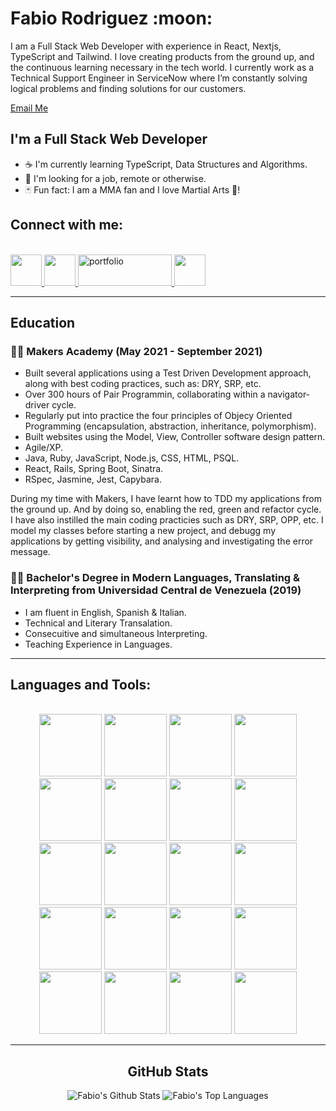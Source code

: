 <h1> Fabio Rodriguez :moon: </h1>

I am a Full Stack Web Developer with experience in React, Nextjs, TypeScript and Tailwind. I love creating products from the ground up, and the continuous learning necessary in the tech world. I currently work as a Technical Support Engineer in ServiceNow where I’m constantly solving logical problems and finding solutions for our customers.

[Email Me](mailto:alessf13@gmail.com)

## I'm a Full Stack Web Developer

- ☕ I'm currently learning TypeScript, Data Structures and Algorithms.
- 👷 I'm looking for a job, remote or otherwise.
- 🃏 Fun fact: I am a MMA fan and I love Martial Arts 👊!

## Connect with me:

<br />

<div align="left">
  <a href="https://www.linkedin.com/in/rodriguezfabio/">
	<img src="https://cdn.jsdelivr.net/gh/devicons/devicon/icons/linkedin/linkedin-original.svg" width="50" height="50" />
   </a>
<a href="https://frontendmasters.com/u/frodri13/">
	<img src="https://frontendmasters.com/favicon-32x32.png" width="50" height="50"/>	
</a>
<a href="https://fabio-rodriguez.netlify.app/">
    <img alt="portfolio" title="My Portfolio" src="https://img.shields.io/badge/Portfolio-3b5998?style=for-the-badge&logo=google-chrome&logoColor=1F222A" width="150" height="50" >
	</a>
<a href="https://github.com/frodri13/resume/blob/main/CV.pdf">
    <img src="https://img.shields.io/badge/-cv-blue" width="50" height="50" />
</a>

</div>

---

## Education

### 👨‍🎓 Makers Academy (May 2021 - September 2021)

- Built several applications using a Test Driven Development approach, along with best coding practices, such as: DRY, SRP, etc.
- Over 300 hours of Pair Programmin, collaborating within a navigator-driver cycle.
- Regularly put into practice the four principles of Objecy Oriented Programming (encapsulation, abstraction, inheritance, polymorphism).
- Built websites using the Model, View, Controller software design pattern.
- Agile/XP.
- Java, Ruby, JavaScript, Node.js, CSS, HTML, PSQL.
- React, Rails, Spring Boot, Sinatra.
- RSpec, Jasmine, Jest, Capybara.

During my time with Makers, I have learnt how to TDD my applications from the ground up. And by doing so, enabling the red, green and refactor cycle. I have also instilled the main coding practicies such as DRY, SRP, OPP, etc. I model my classes before starting a new project, and debugg my applications by getting visibility, and analysing and investigating the error message.

### 👨‍🎓 Bachelor's Degree in Modern Languages, Translating & Interpreting from Universidad Central de Venezuela (2019)

- I am fluent in English, Spanish & Italian.
- Technical and Literary Transalation.
- Consecuitive and simultaneous Interpreting.
- Teaching Experience in Languages.

---

## Languages and Tools:

<br />

<div align="center" >
 
<img src="https://cdn.jsdelivr.net/gh/devicons/devicon/icons/typescript/typescript-plain.svg" width="100" height="100" />
<img src="https://cdn.jsdelivr.net/gh/devicons/devicon/icons/javascript/javascript-plain.svg" width="100" height="100" />     
<img src="https://cdn.jsdelivr.net/gh/devicons/devicon/icons/nextjs/nextjs-original.svg" width="100" height="100" />
<img src="https://cdn.jsdelivr.net/gh/devicons/devicon/icons/react/react-original-wordmark.svg" width="100" height="100" />
<img src="https://cdn.jsdelivr.net/gh/devicons/devicon/icons/tailwindcss/tailwindcss-plain.svg" width="100" height="100" />
<img src="https://cdn.jsdelivr.net/gh/devicons/devicon/icons/nodejs/nodejs-original-wordmark.svg" width="100" height="100" />
<img src="https://cdn.jsdelivr.net/gh/devicons/devicon/icons/python/python-original-wordmark.svg" width="100" height="100" />
<img src="https://cdn.jsdelivr.net/gh/devicons/devicon/icons/django/django-plain-wordmark.svg" width="100" height="100" />
<img src="https://cdn.jsdelivr.net/gh/devicons/devicon/icons/html5/html5-plain-wordmark.svg" width="100" height="100" />
<img src="https://cdn.jsdelivr.net/gh/devicons/devicon/icons/css3/css3-original.svg" width="100" height="100" />
<img src="https://cdn.jsdelivr.net/gh/devicons/devicon/icons/figma/figma-original.svg" width="100" height="100" />
<img src="https://cdn.jsdelivr.net/gh/devicons/devicon/icons/docker/docker-original-wordmark.svg" width="100" height="100" />
<img src="https://cdn.jsdelivr.net/gh/devicons/devicon/icons/amazonwebservices/amazonwebservices-original.svg" width="100" height="100" />                    
<img src="https://cdn.jsdelivr.net/gh/devicons/devicon/icons/java/java-original.svg" width="100" height="100" width="100" height="100" />
<img src="https://cdn.jsdelivr.net/gh/devicons/devicon/icons/ruby/ruby-original.svg" width="100" height="100" width="100" height="100" />
<img src="https://cdn.jsdelivr.net/gh/devicons/devicon/icons/postgresql/postgresql-plain-wordmark.svg" width="100" height="100" />
<img src="https://cdn.jsdelivr.net/gh/devicons/devicon/icons/mongodb/mongodb-original-wordmark.svg" width="100" height="100" />
<img src="https://cdn.jsdelivr.net/gh/devicons/devicon/icons/firebase/firebase-plain-wordmark.svg" width="100" height="100" />
<img src="https://cdn.jsdelivr.net/gh/devicons/devicon/icons/vim/vim-original.svg" width="100" height="100" />
<img src="https://cdn.jsdelivr.net/gh/devicons/devicon/icons/vscode/vscode-original.svg" width="100" height="100" />
                              
<div/>

---

## GitHub Stats

<p align="center">
    <img alt="Fabio's Github Stats" src="https://github-readme-stats.vercel.app/api?username=frodri13&theme=transparent&show_icons=true&hide_border=true&bg_color=0D1117&hide=html,css" /></a>
  <img alt="Fabio's Top Languages" src="https://github-readme-stats.vercel.app/api/top-langs/?username=frodri13&langs_count=8&count_private=true&layout=compact&theme=transparent&hide_border=true&bg_color=0D1117&hide=html,css" /></a>
</p>
